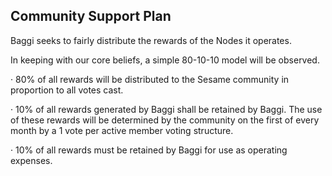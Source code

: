 <h2>Community Support Plan</h2>
<p>Baggi seeks to fairly distribute the rewards of the Nodes it operates.</p>

<p>In keeping with our core beliefs, a simple 80-10-10 model will be observed.</p>

<p>· 80% of all rewards will be distributed to the Sesame community in proportion to all votes cast.</p>

<p>· 10% of all rewards generated by Baggi shall be retained by Baggi. The use of these rewards will be determined by the community on the first of every month by a 1 vote per active member voting structure.</p>

<p>· 10% of all rewards must be retained by Baggi for use as operating expenses.</p>
